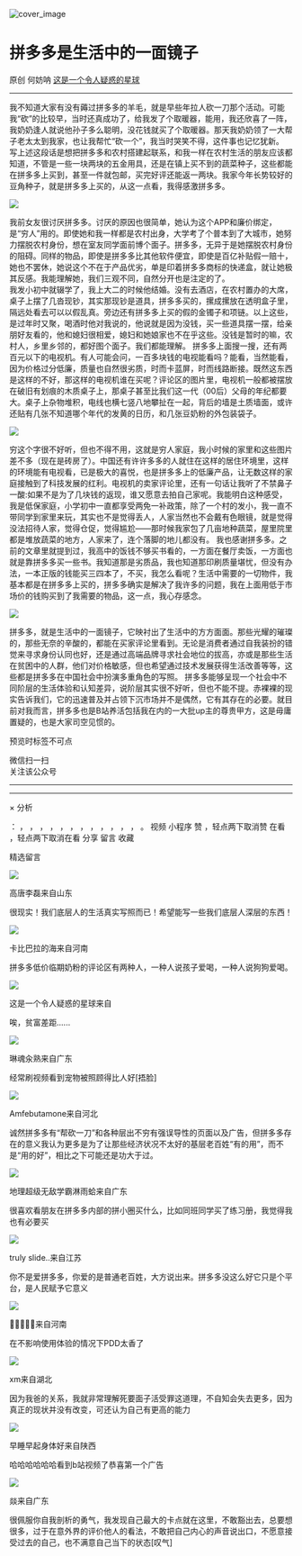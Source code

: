 ![cover_image](https://mmbiz.qpic.cn/mmbiz_jpg/UF0iaTnc0u77cnJaV4EGa2BibLVkBMPfalkicCdM1icNTicLc5cKNYIMDdnTDZkMWEsb0u9Be6XQ036xk5JLvnPWrXg/0?wx_fmt=jpeg)

#  拼多多是生活中的一面镜子

原创  何妨呐  [ 这是一个令人疑惑的星球 ](javascript:void\(0\);)

__ _ _ _ _

我不知道大家有没有薅过拼多多的羊毛，就是早些年拉人砍一刀那个活动。可能我“砍”的比较早，当时还真成功了，给我发了个取暖器，能用，我还欣喜了一阵，我奶奶逢人就说他孙子多么聪明，没花钱就买了个取暖器。那天我奶奶领了一大帮子老太太到我家，也让我帮忙“砍一个”，我当时哭笑不得，这件事也记忆犹新。
写上述这段话是想把拼多多和农村搭建起联系，和我一样在农村生活的朋友应该都知道，不管是一些一块两块的五金用具，还是在镇上买不到的蔬菜种子，这些都能在拼多多上买到，甚至一件就包邮，买完好评还能返一两块。我家今年长势较好的豆角种子，就是拼多多上买的，从这一点看，我得感激拼多多。

![](https://mmbiz.qpic.cn/mmbiz_jpg/UF0iaTnc0u77cnJaV4EGa2BibLVkBMPfalb8t1O5FrUFHNeO0AQXhObsKRKlic6eMibNnEQc5y8Iw9JPHqb7qks1EQ/640?wx_fmt=jpeg)

我前女友很讨厌拼多多。讨厌的原因也很简单，她认为这个APP和廉价绑定，是“穷人”用的。即使她和我一样都是农村出身，大学考了个普本到了大城市，她努力摆脱农村身份，想在室友同学面前博个面子。拼多多，无异于是她摆脱农村身份的阻碍。同样的物品，即使是拼多多比其他软件便宜，即使是百亿补贴假一赔十，她也不罢休，她说这个不在于产品优劣，单是印着拼多多商标的快递盒，就让她极其反感。我能理解她，我们三观不同，自然分开也是注定的了。  
我发小初中就辍学了，我上大二的时候他结婚。没有去酒店，在农村置办的大席，桌子上摆了几沓现钞，其实那现钞是道具，拼多多买的，摞成摞放在透明盒子里，隔远处看去可以以假乱真。旁边还有拼多多上买的假的金镯子和项链。以上这些，是过年时又聚，喝酒时他对我说的，他说就是因为没钱，买一些道具摆一摆，给亲朋好友看的，他和媳妇很相爱，媳妇和她娘家也不在乎这些。没钱是暂时的嘛，农村人，乡里乡邻的，都好图个面子。我们都能理解。
拼多多上面搜一搜，还有两百元以下的电视机。有人可能会问，一百多块钱的电视能看吗？能看，当然能看，因为价格过分低廉，质量也自然很劣质，时而卡蓝屏，时而线路断接。既然这东西是这样的不好，那这样的电视机谁在买呢？评论区的图片里，电视机一般都被摆放在破旧有划痕的木质桌子上，那桌子甚至比我们这一代（00后）父母的年纪都要大。桌子上杂物堆积，电线也横七竖八地攀扯在一起，背后的墙是土质墙面，或许还贴有几张不知道哪个年代的发黄的日历，和几张豆奶粉的外包装袋子。

![](https://mmbiz.qpic.cn/mmbiz_jpg/UF0iaTnc0u77cnJaV4EGa2BibLVkBMPfal5j0iaIc67fltV228oianSibHDicTA20IUTFJLKjTvI3dL1jQKH72iaOo2Wg/640?wx_fmt=jpeg&from=appmsg)

穷这个字很不好听，但也不得不用，这就是穷人家庭，我小时候的家里和这些图片差不多（现在是砖房了）。中国还有许许多多的人就住在这样的居住环境里，这样的环境能有电视看，已是极大的喜悦，也是拼多多上的低廉产品，让无数这样的家庭接触到了科技发展的红利。电视机的卖家评论里，还有一句话让我听了不禁鼻子一酸:如果不是为了几块钱的返现，谁又愿意去拍自己家呢。我能明白这种感受，我是低保家庭，小学初中一直都享受两免一补政策，除了一个村的发小，我一直不带同学到家里来玩，其实也不是觉得丢人，人家当然也不会戴有色眼镜，就是觉得没法招待人家，觉得仓促，觉得尴尬——那时候我家包了几亩地种蔬菜，屋里院里都是堆放蔬菜的地方，人家来了，连个落脚的地儿都没有。
我也感谢拼多多。之前的文章里就提到过，我高中的饭钱不够买书看的，一方面在餐厅卖饭，一方面也就是靠拼多多买一些书。我知道那是劣质品，我也知道那印刷质量堪忧，但没有办法，一本正版的钱能买三四本了，不买，我怎么看呢？生活中需要的一切物件，我基本都是在拼多多上买的，拼多多确实是解决了我许多的问题，我在上面用低于市场价的钱购买到了我需要的物品，这一点，我心存感念。

![](https://mmbiz.qpic.cn/mmbiz_jpg/UF0iaTnc0u77cnJaV4EGa2BibLVkBMPfalicLkC2xdt2H19oLzXjwtMdACHhd5S9oELrylFz1h8Pp7vtl2ZictzjYw/640?wx_fmt=jpeg)

拼多多，就是生活中的一面镜子，它映衬出了生活中的方方面面。那些光耀的璀璨的，那些无奈的辛酸的，都能在买家评论里看到。无论是消费者通过自我装扮的错觉来寻求身份认同也好，还是通过高端品牌寻求社会地位的拔高，亦或是那些生活在贫困中的人群，他们对价格敏感，但也希望通过技术发展获得生活改善等等，这些都是拼多多在中国社会中扮演多重角色的写照。
拼多多能够呈现一个社会中不同阶层的生活体验和认知差异，说阶层其实很不好听，但也不能不提。赤裸裸的现实告诉我们，它的迅速普及并占领下沉市场并不是偶然，它有其存在的必要。就目前对我而言，拼多多也是B站养活包括我在内的一大批up主的尊贵甲方，这是毋庸置疑的，也是大家司空见惯的。

  

预览时标签不可点

微信扫一扫  
关注该公众号





****



****



×  分析

：  ，  ，  ，  ，  ，  ，  ，  ，  ，  ，  ，  ，  。  视频  小程序  赞  ，轻点两下取消赞  在看  ，轻点两下取消在看
分享  留言  收藏

精选留言

![](http://wx.qlogo.cn/mmopen/PiajxSqBRaEKMCzYKsnzOCzRQlYzxNPZt0qrosnejLRzULeSibgzgTM7ARod1iaDfSl6vSKEbJgkZ9Hfh7SuDePlA/64)

高唐李磊来自山东

很现实！我们底层人的生活真实写照而已！希望能写一些我们底层人深层的东西！

![](http://wx.qlogo.cn/mmopen/PiajxSqBRaELbQsPam9iayYRQp3rNUXaWDglc71RqVYXXQUPNGzd2efUu2X3VCtpMliamPKy8IibkzvWicaWUf1piadxEQN0NlKFEDTHg0TBetPDQia2W71UIZcRxfLmuRDdVtn/64)

卡比巴拉的海来自河南

拼多多低价临期奶粉的评论区有两种人，一种人说孩子爱喝，一种人说狗狗爱喝。

![](http://wx.qlogo.cn/mmhead/Q3auHgzwzM6VbGrBOOAlGagxkqgSgMFEKjUr4VTcuSxZf64GJ3Sezw/64)

这是一个令人疑惑的星球来自

唉，贫富差距......

![](http://wx.qlogo.cn/finderhead/I1OPdTuWhEict1CLfymKWYJ4a504l6icy8lKzIuibu3e3JxFhqOJqza5g/64)

琳魂汆熟来自广东

经常刷视频看到宠物被照顾得比人好[捂脸]

![](http://wx.qlogo.cn/mmopen/KHvxKg8z8EgbIW11ZLZBSfcCMIia4Y5cnWl3ibNkpkQ9iaaboJXo0rIekbpqetaqYFIMJkib5RqR1Zh1jwTpXibXiaAc1d37bkibf7RQnUwqk5lbNW1InErJxicM1JXxmoMn5mibF/64)

Amfebutamone来自河北

诚然拼多多有“帮砍一刀”和各种层出不穷有强误导性的页面以及广告，但拼多多存在的意义我认为更多是为了让那些经济状况不太好的基层老百姓“有的用”，而不是“用的好”，相比之下可能还是功大于过。

![](http://wx.qlogo.cn/mmopen/KHvxKg8z8EiahpMwuAN6FctnVlSKib6tLdpgicJ5vaUMfLcmS2MTuKzdletQU5ROpsu7pRk1gjaOjdgAZl2p1k229DD5HcmN4pLaK9GyfLrLVFjGOachptk3b3oDZXQDHCU/64)

地理超级无敌学霸淋雨蛤来自广东

很喜欢看朋友在拼多多内部的拼小圈买什么，比如同班同学买了练习册，我觉得我也有必要买

![](http://wx.qlogo.cn/mmopen/KHvxKg8z8EhgibMcdbYLKEu3fHAK7rxg3Xicp2msFw8PySFSiaOkBNSNBYxAqLqqNzRdiaGibUraWfsSL6RvqicUkMX8US3zDJNL2fKjtmKePp4PLuPic31VFe51qk8wUeBR5Xh/64)

truly slide..来自江苏

你不是爱拼多多，你爱的是普通老百姓，大方说出来。拼多多没这么好它只是个平台，是人民赋予它意义

![](http://wx.qlogo.cn/mmopen/iaL9tO9OqU6TuWKeFlUCgkVPTVgWrxrePN9DOk35QMoA1haUF7ErKBzNRLYMY883N8KXvvgTMAm0Eic0txLgM4utJXpczMePKI3jWRKDUtF9O4YQumibp5pibWjTLapV5ORC/64)

🚞🚃🚃🚃💨来自河南

在不影响使用体验的情况下PDD太香了

![](http://wx.qlogo.cn/mmopen/O9pEic1aHxebezua5Lz7EWC4IayokicWEcs0O4MibnOiaTx4ib3LEcLaDa5ZwgjL9lz4s2QXuohmVdFjUtIC2sMY33XX0IbhVI8WM/64)

xm来自湖北

因为我爸的关系，我就非常理解死要面子活受罪这道理，不自知会失去更多，因为真正的现状并没有改变，可还认为自己有更高的能力

![](http://wx.qlogo.cn/mmopen/n6tINRGwUZXud72Bmu49yRAmw0Q5797JFh2lGakF4X0pgggQiaib6nhTF0BUtVo9WsUtHsHjj07FBOdJGzaRm4cTtbMJVB9ianqX7bfAPia9HVHCROAzOP5bmVYka0rfI0pX/64)

早睡早起身体好来自陕西

哈哈哈哈哈哈看到b站视频了恭喜第一个广告

![](http://wx.qlogo.cn/mmopen/n6tINRGwUZWD6DsDa7xKnOYrFBwvB5fBliafuVgmhYMS6qNTOjJR3ECFPRmfFwKfVvPKOulAK5D2O3QLfF7zQI6J0qmTIGJUU/64)

燚来自广东

很佩服你自我剖析的勇气，我发现自己最大的卡点就在这里，不敢豁出去，总要想很多，过于在意外界的评价他人的看法，不敢把自己内心的声音说出口，不愿意接受过去的自己，也不满意自己当下的状态[叹气]

